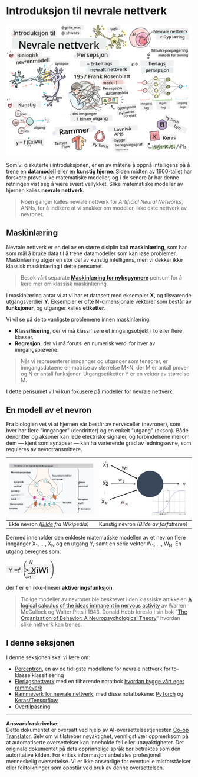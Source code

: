 <!--
CO_OP_TRANSLATOR_METADATA:
{
  "original_hash": "f862a99d88088163df12270e2f2ad6c3",
  "translation_date": "2025-10-03T12:49:48+00:00",
  "source_file": "lessons/3-NeuralNetworks/README.md",
  "language_code": "no"
}
-->
# Introduksjon til nevrale nettverk

![Oppsummering av innholdet i Intro Neural Networks i en tegning](../../../../translated_images/ai-neuralnetworks.1c687ae40bc86e834f497844866a26d3e0886650a67a4bbe29442e2f157d3b18.no.png)

Som vi diskuterte i introduksjonen, er en av måtene å oppnå intelligens på å trene en **datamodell** eller en **kunstig hjerne**. Siden midten av 1900-tallet har forskere prøvd ulike matematiske modeller, og i de senere år har denne retningen vist seg å være svært vellykket. Slike matematiske modeller av hjernen kalles **nevrale nettverk**.

> Noen ganger kalles nevrale nettverk for *Artificial Neural Networks*, ANNs, for å indikere at vi snakker om modeller, ikke ekte nettverk av nevroner.

## Maskinlæring

Nevrale nettverk er en del av en større disiplin kalt **maskinlæring**, som har som mål å bruke data til å trene datamodeller som kan løse problemer. Maskinlæring utgjør en stor del av kunstig intelligens, men vi dekker ikke klassisk maskinlæring i dette pensumet.

> Besøk vårt separate **[Maskinlæring for nybegynnere](http://github.com/microsoft/ml-for-beginners)** pensum for å lære mer om klassisk maskinlæring.

I maskinlæring antar vi at vi har et datasett med eksempler **X**, og tilsvarende utgangsverdier **Y**. Eksempler er ofte N-dimensjonale vektorer som består av **funksjoner**, og utganger kalles **etiketter**.

Vi vil se på de to vanligste problemene innen maskinlæring:

* **Klassifisering**, der vi må klassifisere et inngangsobjekt i to eller flere klasser.
* **Regresjon**, der vi må forutsi en numerisk verdi for hver av inngangsprøvene.

> Når vi representerer innganger og utganger som tensorer, er inngangsdataene en matrise av størrelse M&times;N, der M er antall prøver og N er antall funksjoner. Utgangsetiketter Y er en vektor av størrelse M.

I dette pensumet vil vi kun fokusere på modeller for nevrale nettverk.

## En modell av et nevron

Fra biologien vet vi at hjernen vår består av nerveceller (nevroner), som hver har flere "innganger" (dendritter) og en enkelt "utgang" (akson). Både dendritter og aksoner kan lede elektriske signaler, og forbindelsene mellom dem — kjent som synapser — kan ha varierende grad av ledningsevne, som reguleres av nevrotransmittere.

![Modell av et nevron](../../../../translated_images/synapse-wikipedia.ed20a9e4726ea1c6a3ce8fec51c0b9bec6181946dca0fe4e829bc12fa3bacf01.no.jpg) | ![Modell av et nevron](../../../../translated_images/artneuron.1a5daa88d20ebe6f5824ddb89fba0bdaaf49f67e8230c1afbec42909df1fc17e.no.png)
----|----
Ekte nevron *([Bilde](https://en.wikipedia.org/wiki/Synapse#/media/File:SynapseSchematic_lines.svg) fra Wikipedia)* | Kunstig nevron *(Bilde av forfatteren)*

Dermed inneholder den enkleste matematiske modellen av et nevron flere innganger X<sub>1</sub>, ..., X<sub>N</sub> og en utgang Y, samt en serie vekter W<sub>1</sub>, ..., W<sub>N</sub>. En utgang beregnes som:

<img src="../../../../translated_images/netout.1eb15eb76fd767313e067719f400cec4b0e5090239c3e997c29f6789d4c3c263.no.png" alt="Y = f\left(\sum_{i=1}^N X_iW_i\right)" width="131" height="53" align="center"/>

der f er en ikke-lineær **aktiveringsfunksjon**.

> Tidlige modeller av nevroner ble beskrevet i den klassiske artikkelen [A logical calculus of the ideas immanent in nervous activity](https://www.cs.cmu.edu/~./epxing/Class/10715/reading/McCulloch.and.Pitts.pdf) av Warren McCullock og Walter Pitts i 1943. Donald Hebb foreslo i sin bok "[The Organization of Behavior: A Neuropsychological Theory](https://books.google.com/books?id=VNetYrB8EBoC)" hvordan slike nettverk kan trenes.

## I denne seksjonen

I denne seksjonen skal vi lære om:
* [Perceptron](03-Perceptron/README.md), en av de tidligste modellene for nevrale nettverk for to-klasse klassifisering
* [Flerlagsnettverk](04-OwnFramework/README.md) med en tilhørende notatbok [hvordan bygge vårt eget rammeverk](04-OwnFramework/OwnFramework.ipynb)
* [Rammeverk for nevrale nettverk](05-Frameworks/README.md), med disse notatbøkene: [PyTorch](05-Frameworks/IntroPyTorch.ipynb) og [Keras/Tensorflow](05-Frameworks/IntroKerasTF.ipynb)
* [Overtilpasning](../../../../lessons/3-NeuralNetworks/05-Frameworks)

---

**Ansvarsfraskrivelse**:  
Dette dokumentet er oversatt ved hjelp av AI-oversettelsestjenesten [Co-op Translator](https://github.com/Azure/co-op-translator). Selv om vi tilstreber nøyaktighet, vennligst vær oppmerksom på at automatiserte oversettelser kan inneholde feil eller unøyaktigheter. Det originale dokumentet på dets opprinnelige språk bør betraktes som den autoritative kilden. For kritisk informasjon anbefales profesjonell menneskelig oversettelse. Vi er ikke ansvarlige for eventuelle misforståelser eller feiltolkninger som oppstår ved bruk av denne oversettelsen.